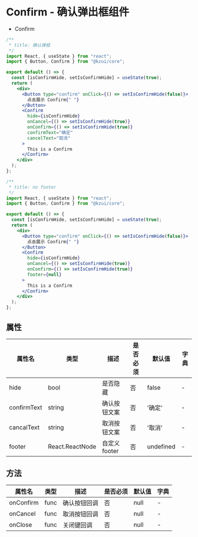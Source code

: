 # Confirm - 确认弹出框组件

- Confirm

```jsx
/**
 * title: 确认弹框
 */
import React, { useState } from "react";
import { Button, Confirm } from "@kzui/core";

export default () => {
  const [isConfirmHide, setIsConfirmHide] = useState(true);
  return (
    <div>
      <Button type="confirm" onClick={() => setIsConfirmHide(false)}>
        点击展示 Confirm{" "}
      </Button>
      <Confirm
        hide={isConfirmHide}
        onCancel={() => setIsConfirmHide(true)}
        onConfirm={() => setIsConfirmHide(true)}
        confirmText="确定"
        cancelText="取消"
      >
        This is a Confirm
      </Confirm>
    </div>
  );
};
```

```jsx
/**
 * title: no footer
 */
import React, { useState } from "react";
import { Button, Confirm } from "@kzui/core";

export default () => {
  const [isConfirmHide, setIsConfirmHide] = useState(true);
  return (
    <div>
      <Button type="confirm" onClick={() => setIsConfirmHide(false)}>
        点击展示 Confirm{" "}
      </Button>
      <Confirm
        hide={isConfirmHide}
        onCancel={() => setIsConfirmHide(true)}
        onConfirm={() => setIsConfirmHide(true)}
        footer={null}
      >
        This is a Confirm
      </Confirm>
    </div>
  );
};
```

## 属性

| 属性名      | 类型   | 描述         | 是否必须 | 默认值 | 字典 |
| ----------- | ------ | ------------ | -------- | ------ | ---- |
| hide        | bool   | 是否隐藏     | 否       | false  | -     |
| confirmText | string | 确认按钮文案 | 否       | '确定' | -      |
| cancalText  | string | 取消按钮文案 | 否       | '取消' | -      |
| footer  | React.ReactNode | 自定义footer | 否       | undefined | -      |

## 方法

| 属性名    | 类型 | 描述         | 是否必须 | 默认值 | 字典 |
| --------- | ---- | ------------ | -------- | ------ | ---- |
| onConfirm | func | 确认按钮回调 | 否       | null   | -      |
| onCancel  | func | 取消按钮回调 | 否       | null   | -      |
| onClose   | func | 关闭键回调  |  否       | null   | -      |
